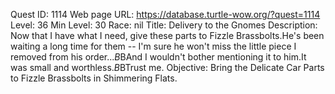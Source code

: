 Quest ID: 1114
Web page URL: https://database.turtle-wow.org/?quest=1114
Level: 36
Min Level: 30
Race: nil
Title: Delivery to the Gnomes
Description: Now that I have what I need, give these parts to Fizzle Brassbolts.He's been waiting a long time for them -- I'm sure he won't miss the little piece I removed from his order...$B$BAnd I wouldn't bother mentioning it to him.It was small and worthless.$B$BTrust me.
Objective: Bring the Delicate Car Parts to Fizzle Brassbolts in Shimmering Flats.
